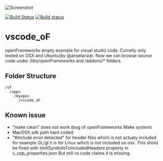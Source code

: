 ![Screenshot](ss.png)

[![Build Status](https://travis-ci.org/hiroMTB/vscode_oF.svg?branch=master)](https://travis-ci.org/hiroMTB/vscode_oF)
[![Build status](https://ci.appveyor.com/api/projects/status/gp66lfcygw2mtnld/branch/master?svg=true)](https://ci.appveyor.com/project/hiroMTB/vscode-of/branch/master)

# vscode_oF
openFrameworks empty example for visual studio code.
Curretly only tested on OSX and Ubuntu(by @anselanza).
Now we can browse source code under /libs/openFrameworks and /addons/* folders.

## Folder Structure
```
/of
  /apps
    /myapps
      /vscode_oF
```

## Known issue
+ "make clean" does not work (bug of openFrameworks Make system)
+ MacOSX.sdk path hard coded
+ "#include error detected" for header files which is not actualy included
    for example GL/gl.h is for Linux wihch is not included on osx. This shold be fixed with limitSymbolsToIncludedHeaders property in c_cpp_properties.json
    But still vs code claims it is missing.
